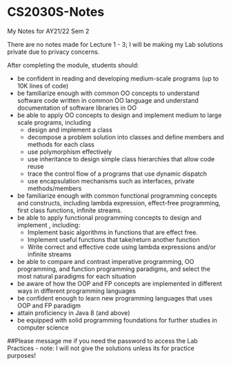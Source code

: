# CS2030S-Notes
My Notes for AY21/22 Sem 2

There are no notes made for Lecture 1 - 3;
I will be making my Lab solutions private due to privacy concerns.

After completing the module, students should:

   - be confident in reading and developing medium-scale programs (up to 10K lines of code)
   - be familiarize enough with common OO concepts to understand software code written in common OO language and understand documentation of software libraries in OO
   - be able to apply OO concepts to design and implement medium to large scale programs, including
       - design and implement a class
       - decompose a problem solution into classes and define members and methods for each class
       - use polymorphism effectively
       - use inheritance to design simple class hierarchies that allow code reuse
       - trace the control flow of a programs that use dynamic dispatch
       - use encapsulation mechanisms such as interfaces, private methods/members
   - be familiarize enough with common functional programming concepts and constructs, including lambda expression, effect-free programming, first class functions, infinite streams.
   - be able to apply functional programming concepts to design and implement , including:
       - Implement basic algorithms in functions that are effect free.
       - Implement useful functions that take/return another function
       - Write correct and effective code using lambda expressions and/or infinite streams
   - be able to compare and contrast imperative programming, OO programming, and function programming paradigms, and select the most natural paradigms for each situation
   - be aware of how the OOP and FP concepts are implemented in different ways in different programming languages
   - be confident enough to learn new programming languages that uses OOP and FP paradigm
   - attain proficiency in Java 8 (and above)
   - be equipped with solid programming foundations for further studies in computer science

##Please message me if you need the password to access the Lab Practices - note: I will not give the solutions unless its for practice purposes!
